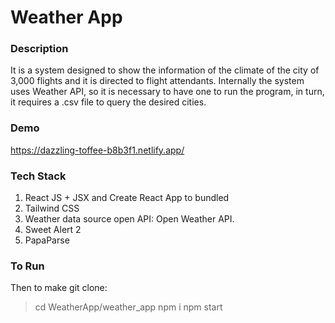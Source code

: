 # Weather App
### Description
It is a system designed to show the information of the climate of the city of 3,000 flights and it is directed to flight attendants. Internally the system uses Weather API, so it is necessary to have one to run the program, in turn, it requires a .csv file to query the desired cities.

### Demo
https://dazzling-toffee-b8b3f1.netlify.app/

### Tech Stack
1. React JS + JSX and Create React App to bundled
2. Tailwind CSS
3. Weather data source open API: Open Weather API.
4. Sweet Alert 2 
5. PapaParse

### To Run

Then to make git clone: 

> cd WeatherApp/weather_app
> npm i
> npm start
